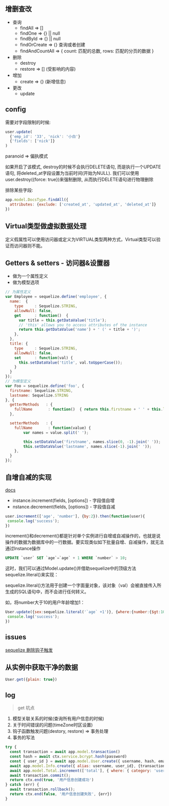 ## 增删查改

- 查询
  - findAll => []
  - findOne => {} || null
  - findById => {} || null
  - findOrCreate => {} 查询或者创建
  - findAndCountAll => { count: 匹配的总数, rows: 匹配的分页的数据 } 
- 删除
  - destroy
  - restore => [] (受影响的内容)
- 增加
  - create => {} (新增信息)
- 更改
  - update

## config

需要对字段限制的时候: 
```js
user.update(
  {'emp_id': '33', 'nick': '小白'}
  {'fields': ['nick']}
)
```

paranoid => 偏执模式

如果开启了该模式, destroy的时候不会执行DELETE语句, 而是执行一个UPDATE语句, 将deleted_at字段设置为当前时间(开始为NULL). 我们可以使用user.destroy({force: true})来强制删除, 从而执行DELETE语句进行物理删除

排除某些字段:

```js
app.model.DocsType.findAll({
  attributes: {exclude: ['created_at', 'updated_at', 'deleted_at']}
})
```

## Virtual类型做虚拟数据处理

定义假属性可以使用访问器或定义为VIRTUAL类型两种方式，Virtual类型可以验证而访问器则不能。

## Getters & setters - 访问器&设置器

* 做为一个属性定义
* 做为模型选项

```js
// 为属性定义
var Employee = sequelize.define('employee', {
  name:  {
    type     : Sequelize.STRING,
    allowNull: false,
    get      : function()  {
      var title = this.getDataValue('title');
      // 'this' allows you to access attributes of the instance
      return this.getDataValue('name') + ' (' + title + ')';
    },
  },
  title: {
    type     : Sequelize.STRING,
    allowNull: false,
    set      : function(val) {
      this.setDataValue('title', val.toUpperCase());
    }
  }
});
// 为模型定义
var Foo = sequelize.define('foo', {
  firstname: Sequelize.STRING,
  lastname: Sequelize.STRING
}, {
  getterMethods   : {
    fullName       : function()  { return this.firstname + ' ' + this.lastname }
  },

  setterMethods   : {
    fullName       : function(value) {
        var names = value.split(' ');

        this.setDataValue('firstname', names.slice(0, -1).join(' '));
        this.setDataValue('lastname', names.slice(-1).join(' '));
    },
  }
});
```

## 自增自减的实现

[docs](https://itbilu.com/nodejs/npm/N1pPjUdMf.html)

* instance.increment(fields, [options]) - 字段值自增
* nstance.decrement(fields, [options]) - 字段值自减

```js
user.increment(['age', 'number'], {by:2}).then(function(user){
 console.log('success');
})
```

increment()和decrement()都是针对单个实例进行自增或自减操作的，也就是说操作的数据为数据库中的一行数据。要实现类似如下批量自增、自减操作，就无法通过Instance操作

```sql
UPDATE `user` SET `age`=`age` + 1 WHERE `number` > 10;
```

这时，我们可以通过Model.update()并借助sequelize中的顶级方法sequelize.literal()来实现：

sequelize.literal()方法用于创建一个字面量对象，该对象（val）会被直接传入所生成的SQL语句中，而不会进行任何转义。

如，将number大于10的用户年龄增加1：

```js
User.update({sex:sequelize.literal('`age` +1')}, {where:{number:{$gt:10}}}).then(function(user){
 console.log('success');
})
```

## issues

[sequelize 删除钩子触发](https://github.com/sequelize/sequelize/issues/2547)

## 从实例中获取干净的数据

```js
User.get({plain: true})
```

## log

> get 坑点

1. 模型关联关系的时候(查询所有用户信息的时候)
2. 关于时间错误的问题(timeZone时区设置)
3. 钩子函数触发问题(destory, restore) => 事务处理
4. 事务的写法
```js
try {
  const transaction = await app.model.transaction()
  const hash = await ctx.service.bcrypt.hash(password)
  const { user_id } = await app.model.User.create({ username, hash, email }, {transaction})
  await app.model.Info.create({ alias: username, user_id}, {transaction})
  await app.model.Total.increment(['total'], { where: { category: 'user' }, transaction})
  await transaction.commit();
  return ctx.end(true, '用户信息创建成功')
} catch (err) {
  await transaction.rollback();
  return ctx.end(false, '用户信息创建失败', {err})
}
```
